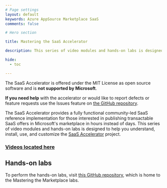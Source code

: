 ```yaml
---
# Page settings
layout: default
keywords: Azure AppSource Marketplace SaaS
comments: false

# Hero section

title: Mastering the SaaS Accelerator

description: This series of video modules and hands-on labs is designed to help you understand, install, use, and customize the SaaS Accelerator project. The SaaS Accelerator provides a fully functional community-led SaaS reference implementation for those interested in publishing transactable SaaS offers in Microsoft's marketplace in hours instead of days.

hide:
  - toc

---
```


The SaaS Accelerator is offered under the MIT License as open source software and is **not supported by Microsoft**. 

**If you need help** with the accelerator or would like to report defects or feature requests use the Issues feature on [the GitHub repository](https://aka.ms/SaaSAccelerator).

The SaaS Accelerator provides a fully functional community-led SaaS reference implementation for those interested in publishing transactable SaaS offers in Microsoft's marketplace in hours instead of days. This series of video modules and hands-on labs is designed to help you understand, install, use, and customize the [SaaS Accelerator](https://aka.ms/SaaSAccelerator) project.

### [Videos located here](https://aka.ms/MasteringTheMarketplace/sa)

## Hands-on labs

To perform the hands-on labs, visit [this GitHub repository](https://github.com/Azure/mtm-labs), which is home to the Mastering the Marketplace labs.

